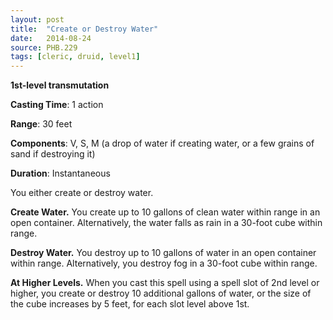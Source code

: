 ```yaml
---
layout: post
title:  "Create or Destroy Water"
date:   2014-08-24
source: PHB.229
tags: [cleric, druid, level1]
---
```


**1st-level transmutation**

**Casting Time**: 1 action

**Range**: 30 feet

**Components**: V, S, M (a drop of water if creating water, or a few grains of sand if destroying it)

**Duration**: Instantaneous

You either create or destroy water.

**Create Water.** You create up to 10 gallons of clean water within range in an open container. Alternatively, the water falls as rain in a 30-foot cube within range.

**Destroy Water.** You destroy up to 10 gallons of water in an open container within range. Alternatively, you destroy fog in a 30-foot cube within range.

**At Higher Levels.** When you cast this spell using a spell slot of 2nd level or higher, you create or destroy 10 additional gallons of water, or the size of the cube increases by 5 feet, for each slot level above 1st.
